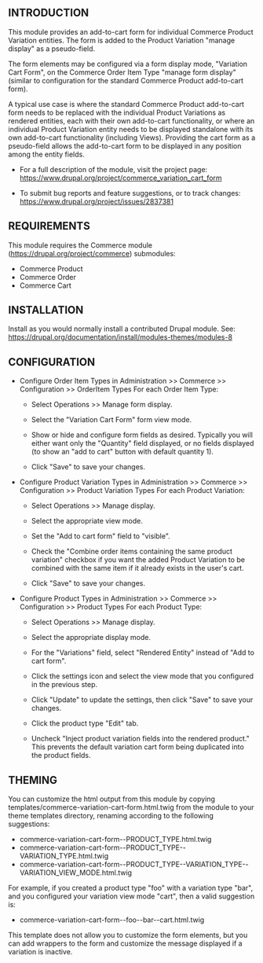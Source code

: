 
INTRODUCTION
------------

This module provides an add-to-cart form for individual Commerce Product 
Variation entities. The form is added to the Product Variation "manage display" 
as a pseudo-field.

The form elements may be configured via a form display mode, 
"Variation Cart Form", on the Commerce Order Item Type "manage form display" 
(similar to configuration for the standard Commerce Product add-to-cart form).

A typical use case is where the standard Commerce Product add-to-cart form 
needs to be replaced with the individual Product Variations as rendered 
entities, each with their own add-to-cart functionality, or where an individual 
Product Variation entity needs to be displayed standalone with its own 
add-to-cart functionality (including Views). Providing the cart form as a 
pseudo-field allows the add-to-cart form to be displayed in any position among 
the entity fields.

* For a full description of the module, visit the project page:
  https://www.drupal.org/project/commerce_variation_cart_form

* To submit bug reports and feature suggestions, or to track changes:
  https://www.drupal.org/project/issues/2837381


REQUIREMENTS
------------

This module requires the Commerce module (https://drupal.org/project/commerce) 
submodules:

 * Commerce Product
 * Commerce Order
 * Commerce Cart


INSTALLATION
------------

Install as you would normally install a contributed Drupal module. See:
  https://drupal.org/documentation/install/modules-themes/modules-8


CONFIGURATION
-------------

* Configure Order Item Types in 
  Administration >> Commerce >> Configuration >> OrderItem Types
  For each Order Item Type:

  - Select Operations >> Manage form display.

  - Select the "Variation Cart Form" form view mode.

  - Show or hide and configure form fields as desired. Typically you will 
    either want only the "Quantity" field displayed, or no fields displayed 
    (to show an "add to cart" button with default quantity 1).

  - Click "Save" to save your changes.


* Configure Product Variation Types in 
  Administration >> Commerce >> Configuration >> Product Variation Types
  For each Product Variation:

  - Select Operations >> Manage display.

  - Select the appropriate view mode.

  - Set the "Add to cart form" field to "visible".

  - Check the "Combine order items containing the same product variation" 
    checkbox if you want the added Product Variation to be combined with the 
    same item if it already exists in the user's cart.

  - Click "Save" to save your changes.


* Configure Product Types in 
  Administration >> Commerce >> Configuration >> Product Types
  For each Product Type:

  - Select Operations >> Manage display.

  - Select the appropriate display mode.

  - For the "Variations" field, select "Rendered Entity" instead of 
    "Add to cart form".

  - Click the settings icon and select the view mode that you configured in the 
    previous step.

  - Click "Update" to update the settings, then click "Save" to save your 
    changes.
    
  - Click the product type "Edit" tab.
  
  - Uncheck "Inject product variation fields into the rendered product." 
    This prevents the default variation cart form being duplicated into the product fields.
 


THEMING
-------

You can customize the html output from this module by copying 
templates/commerce-variation-cart-form.html.twig from the module to your 
theme templates directory, renaming according to the following suggestions:

 * commerce-variation-cart-form--PRODUCT_TYPE.html.twig
 * commerce-variation-cart-form--PRODUCT_TYPE--VARIATION_TYPE.html.twig
 * commerce-variation-cart-form--PRODUCT_TYPE--VARIATION_TYPE--VARIATION_VIEW_MODE.html.twig

For example, if you created a product type "foo" with a variation type "bar", and you
configured your variation view mode "cart", then a valid suggestion is:

 * commerce-variation-cart-form--foo--bar--cart.html.twig
 
This template does not allow you to customize the form elements, but 
you can add wrappers to the form and customize the message displayed if a 
variation is inactive.
